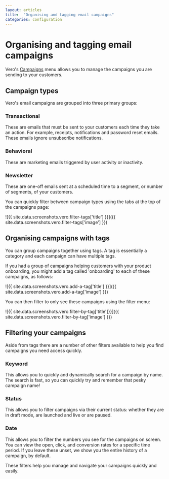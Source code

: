 ```yaml
---
layout: articles
title:  "Organising and tagging email campaigns"
categories: configuration
---
```


# Organising and tagging email campaigns

Vero's [Campaigns](https://app.getvero.com/campaigns) menu allows you to manage the campaigns you are sending to your customers.

## Campaign types

Vero's email campaigns are grouped into three primary groups:

### Transactional

These are emails that must be sent to your customers each time they take an action. For example, receipts, notifications and password reset emails. These emails ignore unsubscribe notifications.


### Behavioral

These are marketing emails triggered by user activity or inactivity.


### Newsletter

These are one-off emails sent at a scheduled time to a segment, or number of segments, of your customers.

You can quickly filter between campaign types using the tabs at the top of the campaigns page:

![{{ site.data.screenshots.vero.filter-tags['title'] }}]({{ site.data.screenshots.vero.filter-tags['image'] }})

## Organising campaigns with tags

You can group campaigns together using tags. A tag is essentially a category and each campaign can have multiple tags.

If you had a group of campaigns helping customers with your product onboarding, you might add a tag called 'onboarding' to each of these campaigns, as follows:

![{{ site.data.screenshots.vero.add-a-tag['title'] }}]({{ site.data.screenshots.vero.add-a-tag['image'] }})

You can then filter to only see these campaigns using the filter menu:

![{{ site.data.screenshots.vero.filter-by-tag['title']}}]({{ site.data.screenshots.vero.filter-by-tag['image'] }})

## Filtering your campaigns

Aside from tags there are a number of other filters available to help you find campaigns you need access quickly.

### Keyword

This allows you to quickly and dynamically search for a campaign by name. The search is fast, so you can quickly try and remember that pesky campaign name!


### Status

This allows you to filter campaigns via their current status: whether they are in draft mode, are launched and live or are paused.


### Date

This allows you to filter the numbers you see for the campaigns on screen. You can view the open, click, and conversion rates for a specific time period. If you leave these unset, we show you the entire history of a campaign, by default.

These filters help you manage and navigate your campaigns quickly and easily.